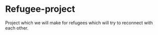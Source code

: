 # Refugee-project
Project which we will make for refugees which will try to reconnect with each other. 
